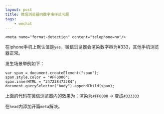 ```yaml
---
layout: post
title: 微信浏览器内数字串样式问题
tags:
    - wechat
---
```



    <meta name="format-detection" content="telephone=no"/>

在iphone手机上默认值是`yes`，微信浏览器会渲染数字串为#333，其他手机浏览器正常。

发生场景举例如下：

    var span = document.createElement("span");
    span.style.color = "#FF0000";
    span.innerHTML = "347238473284";
    document.querySelector("body").appendChild(span);

上面的代码在微信浏览器内的效果为：渲染为`#FF0000` -> 变成`#333333`

在`head`内添加开篇`meta`解决。

